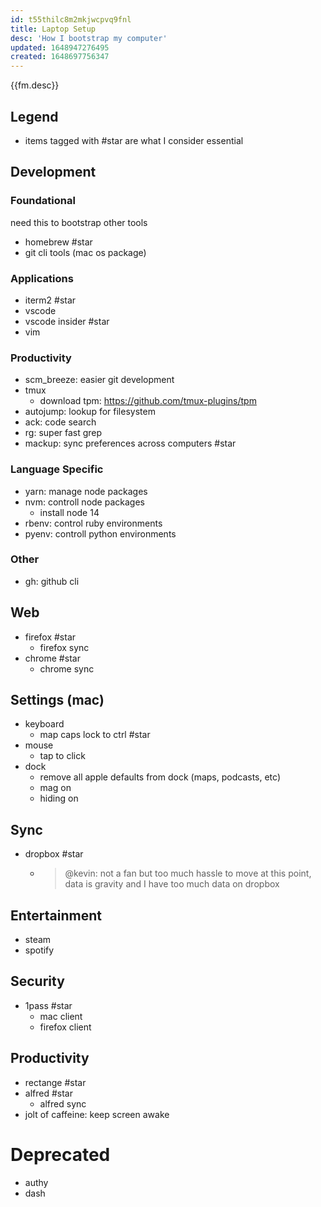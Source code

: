 ```yaml
---
id: t55thilc8m2mkjwcpvq9fnl
title: Laptop Setup
desc: 'How I bootstrap my computer'
updated: 1648947276495
created: 1648697756347
---
```


{{fm.desc}}

## Legend
- items tagged with #star are what I consider essential 

## Development

### Foundational
need this to bootstrap other tools

- homebrew #star
- git cli tools (mac os package)

### Applications
- iterm2 #star
- vscode
- vscode insider #star
- vim

### Productivity
- scm_breeze: easier git development
- tmux
    - download tpm: https://github.com/tmux-plugins/tpm
- autojump: lookup for filesystem
- ack: code search
- rg: super fast grep
- mackup: sync preferences across computers #star

### Language Specific
- yarn: manage node packages
- nvm: controll node packages
    - install node 14
- rbenv: control ruby environments
- pyenv: controll python environments

### Other
- gh: github cli

## Web
- firefox #star
    - firefox sync
- chrome #star
    - chrome sync

## Settings (mac)
- keyboard
    - map caps lock to ctrl #star
- mouse 
    - tap to click
- dock
    - remove all apple defaults from dock (maps, podcasts, etc)
    - mag on 
    - hiding on

## Sync
- dropbox #star
    - > @kevin: not a fan but too much hassle to move at this point, data is gravity and I have too much data on dropbox

## Entertainment
- steam
- spotify

## Security
- 1pass #star
    - mac client
    - firefox client

## Productivity
- rectange #star
- alfred #star
    - alfred sync
- jolt of caffeine: keep screen awake

# Deprecated
- authy
- dash
